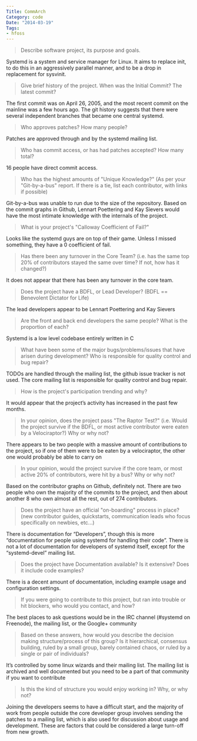 ```yaml
---
Title: CommArch
Category: code
Date: "2014-03-19"
Tags:
- hfoss
---
```



> Describe software project, its purpose and goals.

Systemd is a system and service manager for Linux. It aims to replace init, to do this in an aggressively parallel manner, and to be a drop in replacement for sysvinit.

> Give brief history of the project. When was the Initial Commit? The latest commit?

The first commit was on April 26, 2005, and the most recent commit on the mainline was a few hours ago. The git history suggests that there were several independent branches that became one central systemd.

> Who approves patches? How many people?

Patches are approved through and by the systemd mailing list.

> Who has commit access, or has had patches accepted?  How many total?

16 people have direct commit access.

> Who has the highest amounts of "Unique Knowledge?" (As per your "Git-by-a-bus" report. If there is a tie, list each contributor, with links if possible)

Git-by-a-bus was unable to run due to the size of the repository. Based on the commit graphs in Github, Lennart Poettering and Kay Sievers would have the most intimate knowledge with the internals of the project.

> What is your project's "Calloway Coefficient of Fail?"

Looks like the systemd guys are on top of their game. Unless I missed something, they have a 0 coefficient of fail.

> Has there been any turnover in the Core Team? (i.e. has the same top 20% of contributors stayed the same over time? If not, how has it changed?)

It does not appear that there has been any turnover in the core team.

> Does the project have a BDFL, or Lead Developer? (BDFL == Benevolent Dictator for Life)

The lead developers appear to be Lennart Poettering and Kay Sievers

> Are the front and back end developers the same people? What is the proportion of each?

Systemd is a low level codebase entirely written in C

> What have been some of the major bugs/problems/issues that have arisen during development? Who is responsible for quality control and bug repair?

TODOs are handled through the mailing list, the github issue tracker is not used. The core mailing list is responsible for quality control and bug repair.

> How is the project's participation trending and why?

It would appear that the project’s activity has increased in the past few months.

> In your opinion, does the project pass "The Raptor Test?" (i.e. Would the project survive if the BDFL, or most active contributor were eaten by a Velociraptor?) Why or why not?

There appears to be two people with a massive amount of contributions to the project, so if one of them were to be eaten by a velociraptor, the other one would probably be able to carry on

> In your opinion, would the project survive if the core team, or most active 20% of contributors, were hit by a bus? Why or why not?

Based on the contributor graphs on Github, definitely not. There are two people who own the majority of the commits to the project, and then about another 8 who own almost all the rest, out of 274 contributors.

> Does the project have an official "on-boarding" process in place?  (new contributor guides, quickstarts, communication leads who focus specifically on newbies, etc...)

There is documentation for “Developers”, though this is more “documentation for people using systemd for handling their code”. There is not a lot of documentation for developers of systemd itself, except for the “systemd-devel” mailing list.

> Does the project have Documentation available? Is it extensive?  Does it include code examples?

There is a decent amount of documentation, including example usage and configuration settings.

> If you were going to contribute to this project, but ran into trouble or hit blockers, who would you contact, and how?

The best places to ask questions would be in the IRC channel (#systemd on Freenode), the mailing list, or the Google+ community

> Based on these answers, how would you describe the decision making structure/process of this group?  Is it hierarchical, consensus building, ruled by a small group, barely contained chaos, or ruled by a single or pair of individuals?

It’s controlled by some linux wizards and their mailing list. The mailing list is archived and well documented but you need to be a part of that community if you want to contribute

> Is this the kind of structure you would enjoy working in? Why, or why not?

Joining the developers seems to have a difficult start, and the majority of work from people outside the core developer group involves sending the patches to a mailing list, which is also used for discussion about usage and development. These are factors that could be considered a large turn-off from new growth.

